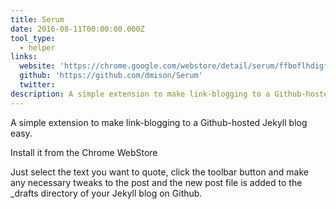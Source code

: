 ```yaml
---
title: Serum
date: 2016-08-11T00:00:00.000Z
tool_type:
  - helper
links:
  website: 'https://chrome.google.com/webstore/detail/serum/ffboflhdigfmnnokjjcmfipgehggjhlj'
  github: 'https://github.com/dmison/Serum'
  twitter:
description: A simple extension to make link-blogging to a Github-hosted Jekyll blog easy.
---
```



A simple extension to make link-blogging to a Github-hosted Jekyll blog easy.

Install it from the Chrome WebStore

Just select the text you want to quote, click the toolbar button and make any necessary tweaks to the post and the new post file is added to the _drafts directory of your Jekyll blog on Github.
